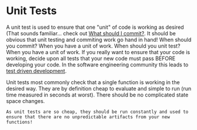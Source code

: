 # Unit Tests

A unit test is used to ensure that one "unit" of code is working as desired (That sounds familiar... check out [What should I commit?](../version-control/what-should-I-commit.md). 
It should be obvious that unit testing and commiting work go hand in hand! When should you commit? When you have a unit of work. 
When should you unit test? When you have a unit of work. 
If you really want to ensure that your code is working, decide upon all tests that your new code must pass BEFORE developing your code.
In the software engineering community this leads to [test driven development](testing-test-driven-development.md). 

Unit tests most commonly check that a single function is working in the desired way. 
They are by definition cheap to evaluate and simple to run (run time measured in seconds at worst). 
There should be no complicated state space changes. 

```admonish tip
As unit tests are so cheap, they should be run constantly and used to ensure that there are no unpredictable artifacts from your new functions!
```
